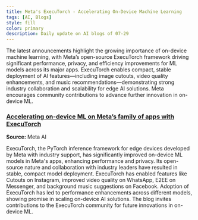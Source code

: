 ```yaml
---
title: Meta's ExecuTorch - Accelerating On-Device Machine Learning
tags: [AI, Blogs]
style: fill
color: primary
description: Daily update on AI blogs of 07-29
---
```


The latest announcements highlight the growing importance of on-device machine learning, with Meta’s open-source ExecuTorch framework driving significant performance, privacy, and efficiency improvements for ML models across its major apps. ExecuTorch enables compact, stable deployment of AI features—including image cutouts, video quality enhancements, and music recommendations—demonstrating strong industry collaboration and scalability for edge AI solutions. Meta encourages community contributions to advance further innovation in on-device ML.

### [Accelerating on-device ML on Meta’s family of apps with ExecuTorch](https://engineering.fb.com/2025/07/28/android/executorch-on-device-ml-meta-family-of-apps/)
**Source:** Meta AI

ExecuTorch, the PyTorch inference framework for edge devices developed by Meta with industry support, has significantly improved on-device ML models in Meta's apps, enhancing performance and privacy. Its open-source nature and collaboration with industry leaders have resulted in stable, compact model deployment. ExecuTorch has enabled features like Cutouts on Instagram, improved video quality on WhatsApp, E2EE on Messenger, and background music suggestions on Facebook. Adoption of ExecuTorch has led to performance enhancements across different models, showing promise in scaling on-device AI solutions. The blog invites contributions to the ExecuTorch community for future innovations in on-device ML.
